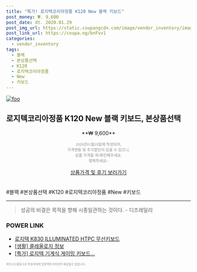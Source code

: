 ```yaml
--- 
title: "특가! 로지텍코리아정품 K120 New 블랙 키보드" 
post_money: ₩. 9,600 
post_date: dt. 2020.01.29 
post_img_url: https://static.coupangcdn.com/image/vendor_inventory/images/2016/08/25/15/1/eda2f638-b2a4-4c91-a9cd-faf2c2499eac.jpg 
post_link_url: https://coupa.ng/bnFvv1 
categories: 
  - vendor_inventory 
tags: 
  - 블랙 
  - 본상품선택 
  - K120 
  - 로지텍코리아정품 
  - New 
  - 키보드 
--- 
```

[![foo](https://static.coupangcdn.com/image/vendor_inventory/images/2016/08/25/15/1/eda2f638-b2a4-4c91-a9cd-faf2c2499eac.jpg)](https://coupa.ng/bnFvv1) 

## 로지텍코리아정품 K120 New 블랙 키보드, 본상품선택 
<p style="text-align: center;">**₩ 9,600**</p> 
<p style="text-align: center;"><span style="color: #898c8f; font-family: Georgia,Times,serif; font-size: 0.75em;">2020년01월29일에 작성되어, <br>가격변동 및 추가할인이 있을 수 있으니,<br> 상품 가격을 꼭!확인해주세요.<br>행복하세요~</span> 
</p>	 
<div markdown="0" style="text-align: center;"><a href="https://coupa.ng/bnFvv1" class="btn btn--success">상품가격 및 후기 보러가기</a></div> 
<br><br> 
  #블랙 #본상품선택 #K120 #로지텍코리아정품 #New #키보드 
<hr> 

> 성공의 비결은 목적을 향해 시종일관하는 것이다. - 디즈레일리 


### POWER LINK

* <a href="https://blog.naver.com/fasyy4321/221788805023" target="_blank">로지텍 K830 ILLUMINATED HTPC 무선키보드</a>
* <a href="https://blog.naver.com/sakai111/221769787044" target="_blank"> [생활] 콜레올로지 정보 </a>
* <a href="https://blog.naver.com/an0733/221789189537" target="_blank">[특가] 로지텍 기계식 게이밍 키보드...</a>

<span style="color: #898c8f; font-family: Georgia,Times,serif; font-size: 0.55em;">파트너스활동으로 작성자에게 일정액의 커미션이 제공될수 있습니다.</span> 
